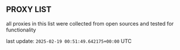 ## PROXY LIST

all proxies in this list were collected from open sources and tested for functionality

last update: `2025-02-19 00:51:49.642175+00:00` UTC